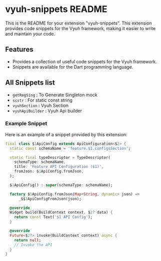 # vyuh-snippets README

This is the README for your extension "vyuh-snippets". This extension provides code snippets for the Vyuh framework, making it easier to write and maintain your code.

## Features

- Provides a collection of useful code snippets for the Vyuh framework.
- Snippets are available for the Dart programming language.

## All Snippets list

- `getRegSing` : To Generate Singleton mock
- `scstr` : For static const string
- `vyuhSection` : Vyuh Section
- `vyuhApiBuilder` : Vyuh Api builder

### Example Snippet

Here is an example of a snippet provided by this extension:

```dart
final class $1ApiConfig extends ApiConfiguration<$2> {
  static const schemaName = 'feature.$1.configsSection';

  static final typeDescriptor = TypeDescriptor(
    schemaType: schemaName,
    title: 'Feature API Configuration ($1)',
    fromJson: $1ApiConfig.fromJson,
  );

  $1ApiConfig() : super(schemaType: schemaName);

  factory $1ApiConfig.fromJson(Map<String, dynamic> json) =>
      _$$1ApiConfigFromJson(json);

  @override
  Widget build(BuildContext context, $2? data) {
    return const Text('$1 API Config');
  }

  @override
  Future<$2?> invoke(BuildContext context) async {
    return null;
    // Invoke the API 
  }
}
```